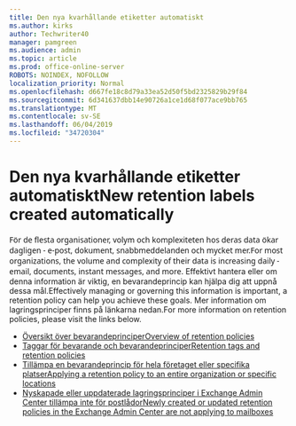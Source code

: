 ```yaml
---
title: Den nya kvarhållande etiketter automatiskt
ms.author: kirks
author: Techwriter40
manager: pamgreen
ms.audience: admin
ms.topic: article
ms.prod: office-online-server
ROBOTS: NOINDEX, NOFOLLOW
localization_priority: Normal
ms.openlocfilehash: d667fe18c8d79a33ea52d50f5bd2325829b29f84
ms.sourcegitcommit: 6d341637dbb14e90726a1ce1d68f077ace9bb765
ms.translationtype: MT
ms.contentlocale: sv-SE
ms.lasthandoff: 06/04/2019
ms.locfileid: "34720304"
---
```

# <a name="new-retention-labels-created-automatically"></a><span data-ttu-id="5d03e-102">Den nya kvarhållande etiketter automatiskt</span><span class="sxs-lookup"><span data-stu-id="5d03e-102">New retention labels created automatically</span></span>

<p><span data-ttu-id="5d03e-103"><span style="font-family: 'Segoe UI',sans-serif;">För de flesta organisationer, volym och komplexiteten hos deras data ökar dagligen - e-post, dokument, snabbmeddelanden och mycket mer.</span></span><span class="sxs-lookup"><span data-stu-id="5d03e-103"><span style="font-family: 'Segoe UI',sans-serif;">For most organizations, the volume and complexity of their data is increasing daily - email, documents, instant messages, and more.</span></span></span> <span data-ttu-id="5d03e-104">Effektivt hantera eller om denna information är viktig, en bevarandeprincip kan hjälpa dig att uppnå dessa mål.</span><span class="sxs-lookup"><span data-stu-id="5d03e-104">Effectively managing or governing this information is important, a retention policy can help you achieve these goals.</span></span> <span data-ttu-id="5d03e-105">Mer information om lagringsprinciper finns på länkarna nedan.</span><span class="sxs-lookup"><span data-stu-id="5d03e-105">For more information on retention policies, please visit the links below.</span></span></p> <ul> <li><span data-ttu-id="5d03e-106"><a href="https://docs.microsoft.com/en-us/office365/securitycompliance/retention-policies">Översikt över bevarandeprinciper</a></span><span class="sxs-lookup"><span data-stu-id="5d03e-106"><a href="https://docs.microsoft.com/en-us/office365/securitycompliance/retention-policies">Overview of retention policies</a></span></span></li> <li><span data-ttu-id="5d03e-107"><a href="https://docs.microsoft.com/en-us/exchange/security-and-compliance/messaging-records-management/retention-tags-and-policies">Taggar för bevarande och bevarandeprinciper</a></span><span class="sxs-lookup"><span data-stu-id="5d03e-107"><a href="https://docs.microsoft.com/en-us/exchange/security-and-compliance/messaging-records-management/retention-tags-and-policies">Retention tags and retention policies</a></span></span></li> <li><span data-ttu-id="5d03e-108"><a href="https://docs.microsoft.com/en-us/office365/securitycompliance/retention-policies#applying-a-retention-policy-to-an-entire-organization-or-specific-locations">Tillämpa en bevarandeprincip för hela företaget eller specifika platser</a></span><span class="sxs-lookup"><span data-stu-id="5d03e-108"><a href="https://docs.microsoft.com/en-us/office365/securitycompliance/retention-policies#applying-a-retention-policy-to-an-entire-organization-or-specific-locations">Applying a retention policy to an entire organization or specific locations</a></span></span></li> <li><span data-ttu-id="5d03e-109"><a href="https://docs.microsoft.com/en-us/alchemyinsights/retention-policies-in-exchange-admin-center-not-working">Nyskapade eller uppdaterade lagringsprinciper i Exchange Admin Center tillämpa inte för postlådor</a></span><span class="sxs-lookup"><span data-stu-id="5d03e-109"><a href="https://docs.microsoft.com/en-us/alchemyinsights/retention-policies-in-exchange-admin-center-not-working">Newly created or updated retention policies in the Exchange Admin Center are not applying to mailboxes</a></span></span></li> </ul>

